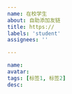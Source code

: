```yaml
---
name: 在校学生
about: 自助添加友链
title: https://
labels: 'student'
assignees: ''

---
```

<!-- 在校学生 -->
```yaml
name:
avatar:
tags: [标签1, 标签2]
desc:
```
